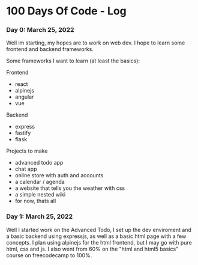 # 100 Days Of Code - Log

### Day 0: March 25, 2022
Well im starting, my hopes are to work on web dev. I hope to learn some frontend and backend frameworks.

Some frameworks I want to learn (at least the basics):

Frontend
- react
- alpinejs
- angular
- vue

Backend
- express
- fastify
- flask

Projects to make
- advanced todo app
- chat app
- online store with auth and accounts
- a calendar / agenda
- a website that tells you the weather with css
- a simple nested wiki
- for now, thats all

### Day 1: March 25, 2022
Well I started work on the Advanced Todo, I set up the dev enviroment and a basic backend using expressjs, as well as a basic html page with a few concepts. I plan using alpinejs for the html frontend, but I may go with pure html, css and js. I also went from 60% on the "html and html5 basics" course on freecodecamp to 100%.
